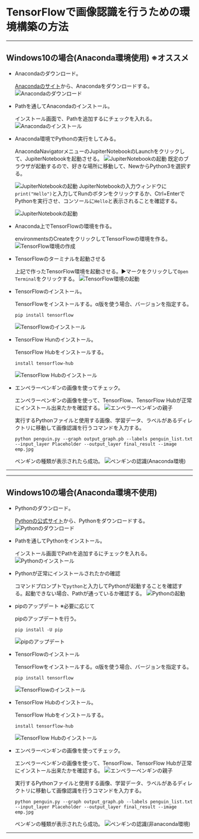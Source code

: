 # TensorFlowで画像認識を行うための環境構築の方法

***
## Windows10の場合(Anaconda環境使用) ※オススメ
- Anacondaのダウンロード。

	<a href="https://www.anaconda.com/" target="_blank">Anacondaのサイト</a>から、Anacondaをダウンロードする。
	![Anacondaのダウンロード](environment_img/anaconda-dl.png)

- Pathを通してAnacondaのインストール。

	インストール画面で、Pathを追加するにチェックを入れる。
	![Anacondaのインストール](environment_img/anaconda-install.png)
- Anaconda環境でPythonの実行をしてみる。

	AnacondaNavigatorメニューのJupiterNotebookのLaunchをクリックして、JupiterNotebookを起動させる。
	![JupiterNotebookの起動](environment_img/jupiternotebook-boot.png)
	既定のブラウザが起動するので、好きな場所に移動して、NewからPython3を選択する。

	![JupiterNotebookの起動](environment_img/jupiternotebook-python.png)
	JupiterNotebookの入力ウィンドウに`print("Hello")`と入力してRunのボタンをクリックするか、Ctrl+EnterでPythonを実行させ、コンソールに`Hello`と表示されることを確認する。

	![JupiterNotebookの起動](environment_img/jupiternotebook-python-run.png)
- Anaconda上でTensorFlowの環境を作る。

	environmentsのCreateをクリックしてTensorFlowの環境を作る。
	![TensorFlow環境の作成](environment_img/anaconda-tensorflow-environment.png)
- TensorFlowのターミナルを起動させる

	上記で作ったTensorFlow環境を起動させる。▶マークをクリックして`Open Terminal`をクリックする。
	![TensorFlow環境の起動](environment_img/anaconda-tensorflow-boot.png)
- TensorFlowのインストール。

	TensorFlowをインストールする。α版を使う場合、バージョンを指定する。
	```
	pip install tensorflow
	```
	![TensorFlowのインストール](environment_img/anaconda-tensorflow-install.png)
- TensorFlow Hunのインストール。

	TensorFlow Hubをインストールする。
	```
	install tensorflow-hub
	```
	![TensorFlow Hubのインストール](environment_img/anaconda-tensorflowhub-install.png)
- エンペラーペンギンの画像を使ってチェック。

	エンペラーペンギンの画像を使って、TensorFlow、TensorFlow Hubが正常にインストール出来たかを確認する。
	![エンペラーペンギンの親子](environment_img/emp.jpg)

	実行するPythonファイルと使用する画像、学習データ、ラベルがあるディレクトリに移動して画像認識を行うコマンドを入力する。
	```
	python penguin.py --graph output_graph.pb --labels penguin_list.txt --input_layer Placeholder --output_layer final_result --image emp.jpg
	```
	ペンギンの種類が表示されたら成功。
	![ペンギンの認識(Anaconda環境)](environment_img/anaconda-recognition.png)
***
***
## Windows10の場合(Anaconda環境不使用)
- Pythonのダウンロード。

	<a href="https://www.python.org/" target="_blank">Pythonの公式サイト</a>から、Pythonをダウンロードする。
	![Pythonのダウンロード](environment_img/python-dl.png)
- Pathを通してPythonをインストール。

	インストール画面でPathを追加するにチェックを入れる。
	![Pythonのインストール](environment_img/python-install.png)
- Pythonが正常にインストールされたかの確認

	コマンドプロンプトで`python`と入力してPythonが起動することを確認する。起動できない場合、Pathが通っているか確認する。
	![Pythonの起動](environment_img/python-test.png)
- pipのアップデート ※必要に応じて

	pipのアップデートを行う。
	```
	pip install -U pip
	```
	![pipのアップデート](environment_img/pip-update.png)
- TensorFlowのインストール

	TensorFlowをインストールする。α版を使う場合、バージョンを指定する。
	```
	pip install tensorflow
	```
	![TensorFlowのインストール](environment_img/tensorflow-install.png)
- TensorFlow Hubのインストール。

	TensorFlow Hubをインストールする。
	```
	install tensorflow-hub
	```
	![TensorFlow Hubのインストール](environment_img/tensorflowhub-install.png)
- エンペラーペンギンの画像を使ってチェック。

	エンペラーペンギンの画像を使って、TensorFlow、TensorFlow Hubが正常にインストール出来たかを確認する。
	![エンペラーペンギンの親子](environment_img/emp.jpg)

	実行するPythonファイルと使用する画像、学習データ、ラベルがあるディレクトリに移動して画像認識を行うコマンドを入力する。
	```
	python penguin.py --graph output_graph.pb --labels penguin_list.txt --input_layer Placeholder --output_layer final_result --image emp.jpg
	```
	ペンギンの種類が表示されたら成功。
	![ペンギンの認識(非anaconda環境)](environment_img/python-recognition.png)
***